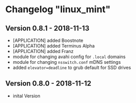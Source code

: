 # Changelog "linux_mint"

## Version 0.8.1 - 2018-11-13

* [APPLICATION] added Boostnote
* [APPLICATION] added Terminus Alpha
* [APPLICATION] added Franz
* module for changing avahi config for `.local` domains
* module for changing `nsswitch.conf` mDNS settings
* added `elevator=deadline` to grub default for SSD drives

## Version 0.8.0 - 2018-11-12

* inital Version